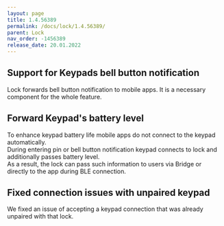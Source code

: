 ```yaml
---
layout: page
title: 1.4.56389
permalink: /docs/lock/1.4.56389/
parent: Lock
nav_order: -1456389
release_date: 20.01.2022
---
```


## Support for Keypads bell button notification
Lock forwards bell button notification to mobile apps. It is a necessary component for the whole feature.

## Forward Keypad's battery level
To enhance keypad battery life mobile apps do not connect to the keypad automatically.\
During entering pin or bell button notification keypad connects to lock and additionally passes battery level.\
As a result, the lock can pass such information to users via Bridge or directly to the app during BLE connection.

## Fixed connection issues with unpaired keypad
We fixed an issue of accepting a keypad connection that was already unpaired with that lock.
